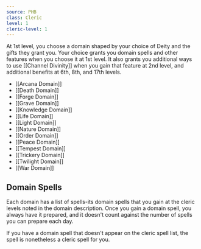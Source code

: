```yaml
---
source: PHB
class: Cleric
level: 1
cleric-level: 1
---
```


At 1st level, you choose a domain shaped by your choice of Deity and the gifts they grant you. Your choice grants you domain spells and other features when you choose it at 1st level. It also grants you additional ways to use [[Channel Divinity]] when you gain that feature at 2nd level, and additional benefits at 6th, 8th, and 17th levels.

- [[Arcana Domain]]
- [[Death Domain]]
- [[Forge Domain]]
- [[Grave Domain]]
- [[Knowledge Domain]]
- [[Life Domain]]
- [[Light Domain]]
- [[Nature Domain]]
- [[Order Domain]]
- [[Peace Domain]]
- [[Tempest Domain]]
- [[Trickery Domain]]
- [[Twilight Domain]]
- [[War Domain]]

## Domain Spells
Each domain has a list of spells-its domain spells that you gain at the cleric levels noted in the domain description. Once you gain a domain spell, you always have it prepared, and it doesn't count against the number of spells you can prepare each day.

If you have a domain spell that doesn't appear on the cleric spell list, the spell is nonetheless a cleric spell for you.
